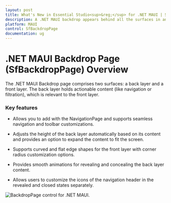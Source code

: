 ```yaml
---
layout: post
title: What's New in Essential Studio<sup>&reg;</sup> for .NET MAUI | Syncfusion<sup>&reg;</sup>
description: A .NET MAUI backdrop appears behind all the surfaces in an app, displaying contextual and actionable content.
platform: MAUI
control: SfBackdropPage
documentation: ug
---
```


# .NET MAUI Backdrop Page (SfBackdropPage) Overview

The .NET MAUI Backdrop page comprises two surfaces: a back layer and a front layer. The back layer holds actionable content (like navigation or filtration), which is relevant to the front layer.

### Key features

 * Allows you to add with the NavigationPage and supports seamless navigation and toolbar customizations.
 
 * Adjusts the height of the back layer automatically based on its content and provides an option to expand the content to fit the screen.
 
 * Supports curved and flat edge shapes for the front layer with corner radius customization options.
 
 * Provides smooth animations for revealing and concealing the back layer content.
 
 * Allows users to customize the icons of the navigation header in the revealed and closed states separately.

 ![BackdropPage control for .NET MAUI.](images/overview/net_maui_backdrop.gif)